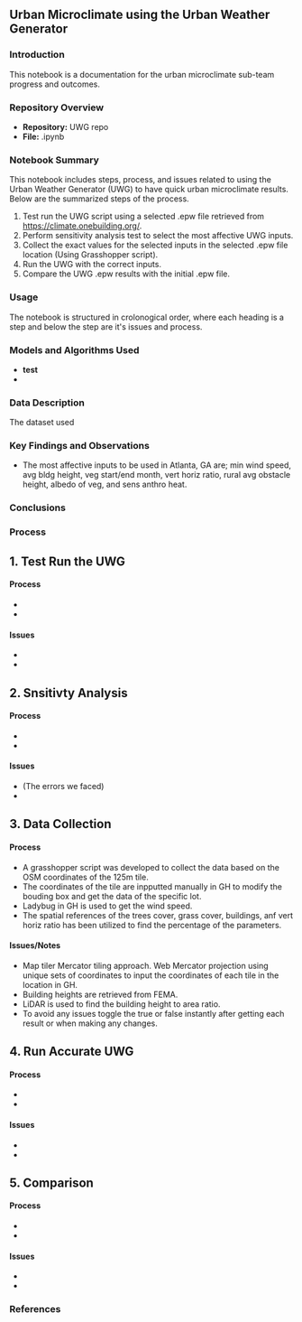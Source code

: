 ## Urban Microclimate using the Urban Weather Generator
### Introduction
This notebook is a documentation for the urban microclimate sub-team progress and outcomes.

### Repository Overview
- **Repository:** UWG repo
- **File:** .ipynb
  
### Notebook Summary
This notebook includes steps, process, and issues related to using the Urban Weather Generator (UWG) to have quick urban microclimate results. Below are the summarized steps of the process.
1. Test run the UWG script using a selected .epw file retrieved from https://climate.onebuilding.org/.
2. Perform sensitivity analysis test to select the most affective UWG inputs.
3. Collect the exact values for the selected inputs in the selected .epw file location (Using Grasshopper script).
4. Run the UWG with the correct inputs.
5. Compare the UWG .epw results with the initial .epw file.

### Usage
The notebook is structured in crolonogical order, where each heading is a step and below the step are it's issues and process. 

### Models and Algorithms Used
- **test**
- 
### Data Description
The dataset used 

### Key Findings and Observations
- The most affective inputs to be used in Atlanta, GA are; min wind speed, avg bldg height, veg start/end month, vert horiz ratio, rural avg obstacle height, albedo of veg, and sens anthro heat.

### Conclusions

### Process
## 1. Test Run the UWG
#### Process
- 
-
#### Issues
-
-

## 2. Snsitivty Analysis
#### Process
- 
-
#### Issues
- (The errors we faced)
-
## 3. Data Collection
#### Process
- A grasshopper script was developed to collect the data based on the OSM coordinates of the 125m tile.
- The coordinates of the tile are inpputted manually in GH to modify the bouding box and get the data of the specific lot.
- Ladybug in GH is used to get the wind speed.
- The spatial references of the trees cover, grass cover, buildings, anf vert horiz ratio has been utilized to find the percentage of the parameters.

#### Issues/Notes
- Map tiler Mercator tiling approach. Web Mercator projection using unique sets of coordinates to input the coordinates of each tile in the location in GH.
- Building heights are retrieved from FEMA.
- LiDAR is used to find the building height to area ratio.
- To avoid any issues toggle the true or false instantly after getting each result or when making any changes.
  

## 4. Run Accurate UWG
#### Process
-
-
#### Issues
-
-

## 5. Comparison
#### Process
-
-
#### Issues
-
-

### References
